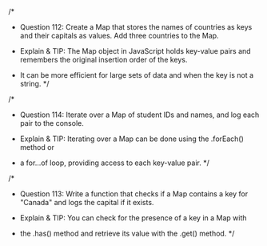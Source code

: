 /\*

- Question 112: Create a Map that stores the names of countries as keys and their capitals as values. Add three countries to the Map.

- Explain & TIP: The Map object in JavaScript holds key-value pairs and remembers the original insertion order of the keys.
- It can be more efficient for large sets of data and when the key is not a string.
  \*/

/\*

- Question 114: Iterate over a Map of student IDs and names, and log each pair to the console.

- Explain & TIP: Iterating over a Map can be done using the .forEach() method or
- a for...of loop, providing access to each key-value pair.
  \*/

/\*

- Question 113: Write a function that checks if a Map contains a key for "Canada" and logs the capital if it exists.

- Explain & TIP: You can check for the presence of a key in a Map with
- the .has() method and retrieve its value with the .get() method.
  \*/
